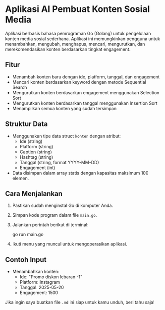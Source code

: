 # Aplikasi AI Pembuat Konten Sosial Media

Aplikasi berbasis bahasa pemrograman Go (Golang) untuk pengelolaan konten media sosial sederhana. Aplikasi ini memungkinkan pengguna untuk menambahkan, mengubah, menghapus, mencari, mengurutkan, dan merekomendasikan konten berdasarkan tingkat engagement.

## Fitur

- Menambah konten baru dengan ide, platform, tanggal, dan engagement
- Mencari konten berdasarkan keyword dengan metode Sequential Search
- Mengurutkan konten berdasarkan engagement menggunakan Selection Sort
- Mengurutkan konten berdasarkan tanggal menggunakan Insertion Sort
- Menampilkan semua konten yang sudah tersimpan

## Struktur Data

- Menggunakan tipe data struct `konten` dengan atribut:
  - Ide (string)
  - Platform (string)
  - Caption (string)
  - Hashtag (string)
  - Tanggal (string, format YYYY-MM-DD)
  - Engagement (int)
- Data disimpan dalam array statis dengan kapasitas maksimum 100 elemen.

## Cara Menjalankan

1. Pastikan sudah menginstal Go di komputer Anda.
2. Simpan kode program dalam file `main.go`.
3. Jalankan perintah berikut di terminal:

   go run main.go

4. Ikuti menu yang muncul untuk mengoperasikan aplikasi.

## Contoh Input

- Menambahkan konten:
  - Ide: "Promo diskon lebaran -1"
  - Platform: Instagram
  - Tanggal: 2025-05-20
  - Engagement: 1500

Jika ingin saya buatkan file `.md` ini siap untuk kamu unduh, beri tahu saja!
